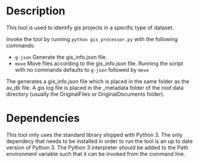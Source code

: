 # Description

This tool is used to identify gis projects in a specific type of dataset.

Invoke the tool by running `python gis_processor.py` with the following commands:
* `g-json` Generate the gis_info.json file.
* `move` Move files according to the gis_info.json file.
Running the script with no commands defaults to `g-json` followed by `move`

The generates a gis_info.json file which is placed in the same folder as the av_db file.
A gis log file is placed in the _metadata folder of the root data directory 
(usually the OriginalFiles or OriginalDocuments folder).

# Dependencies
This tool only uses the standard library shipped with Python 3.
The only dependecy that needs to be installed in order to run the tool
is an up to date version of Python 3. The Python 3 interpreter should be
added to the Path environment variable such that it can be invoked from the command line.
